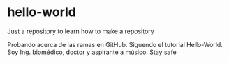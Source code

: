# hello-world
Just a repository to learn how to make a repository

Probando acerca de las ramas en GitHub. Siguendo el tutorial Hello-World. Soy Ing. biomédico, doctor y aspirante a músico.
Stay safe

